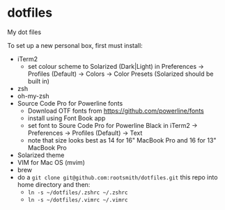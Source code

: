 # dotfiles
My dot files

To set up a new personal box, first must install:

- iTerm2
  - set colour scheme to Solarized (Dark|Light) in Preferences -> Profiles (Default) -> Colors -> Color Presets (Solarized should be built in)
- zsh
- oh-my-zsh
- Source Code Pro for Powerline fonts
  - Download OTF fonts from https://github.com/powerline/fonts
  - install using Font Book app
  - set font to Soure Code Pro for Powerline Black in iTerm2 -> Preferences -> Profiles (Default) -> Text
  - note that size looks best as 14 for 16" MacBook Pro and 16 for 13" MacBook Pro
- Solarized theme
- VIM for Mac OS (mvim)
- brew
- do a `git clone git@github.com:rootsmith/dotfiles.git` this repo into home directory and then:
  - `ln -s ~/dotfiles/.zshrc ~/.zshrc`
  - `ln -s ~/dotfiles/.vimrc ~/.vimrc`
